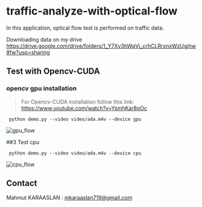 # traffic-analyze-with-optical-flow

In this application, optical flow test is performed on traffic data.

Downloading data on my drive
https://drive.google.com/drive/folders/1_Y7Xy3hWqVj_crhCLRrxnxWzUgjhw8fw?usp=sharing

##  Test with Opencv-CUDA

###  opencv gpu installation 

> For Opencv-CUDA installation follow this link: <br/>
https://www.youtube.com/watch?v=YsmhKar8oOc

``` python demo.py --video video/ada.m4v --device gpu```

![gpu_flow](https://github.com/KARAASLAN-AI/traffic-analyze-with-optical-flow/blob/main/images/flow_gpu.gif)

##3 Test cpu

``` python demo.py --video video/ada.m4v --device cpu```

![cpu_flow](https://github.com/KARAASLAN-AI/traffic-analyze-with-optical-flow/blob/main/images/flow_cpu.gif)

## Contact

Mahmut KARAASLAN : mkaraaslan719@gmail.com
